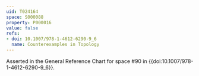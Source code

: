 ```yaml
---
uid: T024164
space: S000088
property: P000016
value: false
refs:
- doi: 10.1007/978-1-4612-6290-9_6
  name: Counterexamples in Topology
---
```


Asserted in the General Reference Chart for space #90 in
{{doi:10.1007/978-1-4612-6290-9_6}}.
